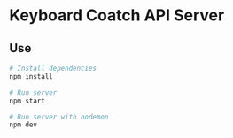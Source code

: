 # Keyboard Coatch API Server

## Use
```sh
# Install dependencies
npm install
```

```sh
# Run server
npm start
```

```sh
# Run server with nodemon
npm dev
```